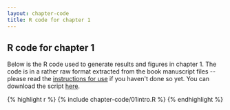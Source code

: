 ```yaml
---
layout: chapter-code
title: R code for chapter 1
---
```


## R code for chapter 1
Below is the R code used to generate results and figures in chapter 1.
The code is in a rather raw format extracted from the book manuscript files -- please read the [instructions for use](instructions.html) if you haven't done so yet.
You can download the script <a href="https://raw.githubusercontent.com/spatstat/book/gh-pages/_includes/chapter-code/01intro.R">here</a>.

{% highlight r %}
{% include chapter-code/01intro.R %}
{% endhighlight %}
